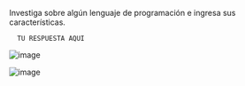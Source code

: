 Investiga sobre algún lenguaje de programación e ingresa sus características.

      TU RESPUESTA AQUI


  
  
  ![image](https://user-images.githubusercontent.com/113804653/193431044-d5c9203f-ac61-4091-9641-090d780948bd.png)
  
  ![image](https://user-images.githubusercontent.com/113804653/193431067-731e4f22-dc71-4f12-bc4b-b5c4ac714550.png)

